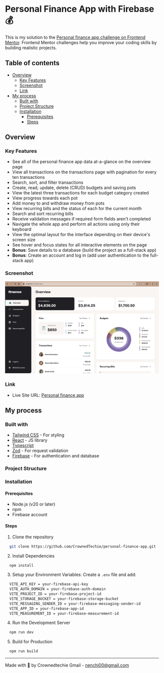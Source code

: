 # Personal Finance App with Firebase 💰

This is my solution to the [Personal finance app challenge on Frontend Mentor](https://www.frontendmentor.io/challenges/personal-finance-app-JfjtZgyMt1). Frontend Mentor challenges help you improve your coding skills by building realistic projects. 

## Table of contents

- [Overview](#overview)
  - [Key Features](#key-features)
  - [Screenshot](#screenshot)
  - [Link](#link)
- [My process](#my-process)
  - [Built with](#built-with)
  - [Project Structure](#project-structure)
  - [Installation](#installation)
    - [Prerequisites](#prerequisites)
    - [Steps](#steps)

## Overview

### Key Features

- See all of the personal finance app data at-a-glance on the overview page
- View all transactions on the transactions page with pagination for every ten transactions
- Search, sort, and filter transactions
- Create, read, update, delete (CRUD) budgets and saving pots
- View the latest three transactions for each budget category created
- View progress towards each pot
- Add money to and withdraw money from pots
- View recurring bills and the status of each for the current month
- Search and sort recurring bills
- Receive validation messages if required form fields aren't completed
- Navigate the whole app and perform all actions using only their keyboard
- View the optimal layout for the interface depending on their device's screen size
- See hover and focus states for all interactive elements on the page
- **Bonus**: Save details to a database (build the project as a full-stack app)
- **Bonus**: Create an account and log in (add user authentication to the full-stack app)

### Screenshot

![](./public/desktop-view.png)

### Link

- Live Site URL: [Personal finance app](#)

## My process

### Built with

- [Tailwind CSS](https://tailwindcss.com/) - For styling
- [React](https://reactjs.org/) - JS library
- [Typescript](https://www.typescriptlang.org/docs/handbook/react.html)
- [Zod](https://zod.dev/) - For request validation
- [Firebase](https://firebase.google.com/) - For authentication and database

### Project Structure

### Installation

#### Prerequisites

- Node.js (v20 or later)
- npm
- Firebase account

#### Steps
1. Clone the repository
```sh
  git clone https://github.com/CrownedTechie/personal-finance-app.git
```

2. Install Dependencies
```sh
  npm install 
```

3. Setup your Environment Variables: 
Create a `.env` file and add:
```#.env
  VITE_API_KEY = your-firebase-api-key
  VITE_AUTH_DOMAIN = your-firebase-auth-domain
  VITE_PROJECT_ID = your-firebase-project-id
  VITE_STORAGE_BUCKET = your-firebase-storage-bucket
  VITE_MESSAGING_SENDER_ID = your-firebase-messaging-sender-id
  VITE_APP_ID = your-firebase-app-id
  VITE_MEASUREMENT_ID = your-firebase-measurement-id
```

4. Run the Development Server
```sh
  npm run dev
```

5. Build for Production
```sh
  npm run build
```

***
Made with 🩷 by Crownedtechie 
Gmail - [nenchi00@gmail.com](mailto:nenchi00@gmail.com)
